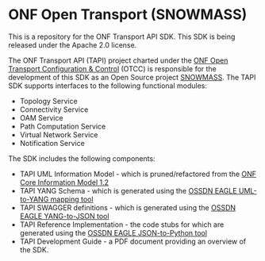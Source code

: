 # ONF Open Transport (SNOWMASS)
This is a repository for the ONF Transport API SDK. This SDK is being released under the Apache 2.0 license.

The ONF Transport API (TAPI) project charted under the [ONF Open Transport Configuration & Control](https://www.opennetworking.org/projects/open-transport/) (OTCC) is responsible for the development of this SDK as an Open Source project [SNOWMASS](https://www.opennetworking.org/projects/snowmass/). The TAPI SDK supports interfaces to the following functional modules:
- Topology Service
- Connectivity Service
- OAM Service
- Path Computation Service
- Virtual Network Service
- Notification Service

The SDK includes the following components:
- TAPI UML Information Model - which is pruned/refactored from the [ONF Core Information Model 1.2](https://www.opennetworking.org/images/stories/downloads/sdn-resources/technical-reports/TR-512_CIM_(CoreModel)_1.2.zip) 
- TAPI YANG Schema - which is generated using the [OSSDN EAGLE UML-to-YANG mapping tool](https://github.com/OpenNetworkingFoundation/EAGLE-Open-Model-Profile-and-Tools/tree/ToolChain/UmlYangTools)
- TAPI SWAGGER definitions - which is generated using the [OSSDN EAGLE YANG-to-JSON tool](https://github.com/OpenNetworkingFoundation/EAGLE-Open-Model-Profile-and-Tools/tree/ToolChain/YangJsonTools)
- TAPI Reference Implementation - the code stubs for which are generated using the [OSSDN EAGLE JSON-to-Python tool](https://github.com/OpenNetworkingFoundation/EAGLE-Open-Model-Profile-and-Tools/tree/ToolChain/JsonCodeTools)
- TAPI Development Guide - a PDF document providing an overview of the SDK.

